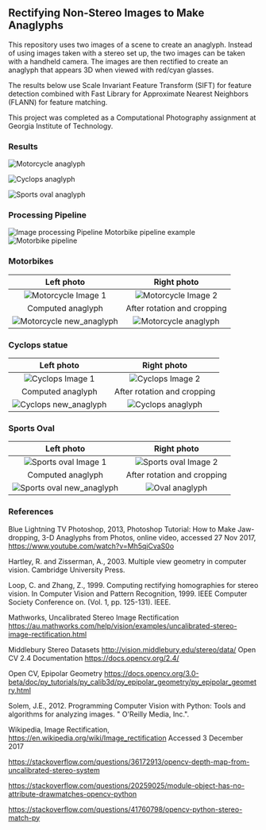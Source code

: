 ## Rectifying Non-Stereo Images to Make Anaglyphs

This repository uses two images of a scene to create an anaglyph.  Instead of using images taken with a stereo set up, the two images can be taken with a handheld camera.  The images are then rectified to create an anaglyph that appears 3D when viewed with red/cyan glasses.

The results below use Scale Invariant Feature Transform (SIFT) for feature detection combined with Fast Library for Approximate Nearest Neighbors (FLANN) for feature matching.

This project was completed as a Computational Photography assignment at Georgia Institute of Technology.

### Results
![Motorcycle anaglyph](images/large_cropped_images/motorbike_large.jpg "Motorcycle anaglyph")

![Cyclops anaglyph](images/large_cropped_images/cyclops_large.jpg "Cyclops anaglyph")

![Sports oval anaglyph](images/large_cropped_images/oval_large.jpg "Sports oval anaglyph")


### Processing Pipeline
![Image processing Pipeline](images/md/image_processing_pipeline.png "Image processing pipeline")
Motorbike pipeline example
![Motorbike pipeline](images/md/motorbike_processing.png "Motorbike image processsing")


### Motorbikes
Left photo                 |  Right photo
:-------------------------:|:-------------------------:
![Motorcycle Image 1](images/source/motorbike/image1_small.jpg "Motorcycle picture 1") | ![Motorcycle Image 2](images/source/motorbike/image2_small.jpg "Motorcycle picture 2") 
Computed anaglyph          |  After rotation and cropping
![Motorcycle new_anaglyph](images/output/motorbike/anaglyph_new.jpg "Motorcycle anaglyph") | ![Motorcycle anaglyph](images/small_cropped_images/motorbike_small.jpg "Motorcycle anaglyph")


### Cyclops statue
Left photo                 |  Right photo
:-------------------------:|:-------------------------:
![Cyclops Image 1](images/source/cyclops/image1_small.jpg "Cyclops picture 1") | ![Cyclops Image 2](images/source/cyclops/image2_small.jpg "Cyclops picture 2") 
Computed anaglyph          |  After rotation and cropping
![Cyclops new_anaglyph](images/output/cyclops/anaglyph_new.jpg "Cyclops anaglyph") | ![Cyclops anaglyph](images/small_cropped_images/cyclops_small.jpg "Cyclops anaglyph")


### Sports Oval
Left photo                 |  Right photo
:-------------------------:|:-------------------------:
![Sports oval Image 1](images/source/oval/image1_small.jpg "Oval picture 1") | ![Sports oval Image 2](images/source/oval/image2_small.jpg "Oval picture 2")
Computed anaglyph          |  After rotation and cropping
![Sports oval new_anaglyph](images/output/oval/anaglyph_new.jpg "Oval anaglyph") | ![Oval anaglyph](images/small_cropped_images/oval_small.jpg "Oval anaglyph")


### References
Blue Lightning TV Photoshop, 2013, Photoshop Tutorial: How to Make Jaw-dropping, 3-D Anaglyphs from Photos, online video, accessed 27 Nov 2017, https://www.youtube.com/watch?v=Mh5qiCvaS0o

Hartley, R. and Zisserman, A., 2003. Multiple view geometry in computer vision. Cambridge University Press.

Loop, C. and Zhang, Z., 1999. Computing rectifying homographies for stereo vision. In Computer Vision and Pattern Recognition, 1999. IEEE Computer Society Conference on. (Vol. 1, pp. 125-131). IEEE.

Mathworks, Uncalibrated Stereo Image Rectification https://au.mathworks.com/help/vision/examples/uncalibrated-stereo-image-rectification.html

Middlebury Stereo Datasets http://vision.middlebury.edu/stereo/data/
Open CV 2.4 Documentation https://docs.opencv.org/2.4/

Open CV, Epipolar Geometry
https://docs.opencv.org/3.0-beta/doc/py_tutorials/py_calib3d/py_epipolar_geometry/py_epipolar_geometry.html

Solem, J.E., 2012. Programming Computer Vision with Python: Tools and algorithms for analyzing images. " O'Reilly Media, Inc.".

Wikipedia, Image Rectification, https://en.wikipedia.org/wiki/Image_rectification  Accessed 3 December 2017

https://stackoverflow.com/questions/36172913/opencv-depth-map-from-uncalibrated-stereo-system

https://stackoverflow.com/questions/20259025/module-object-has-no-attribute-drawmatches-opencv-python

https://stackoverflow.com/questions/41760798/opencv-python-stereo-match-py